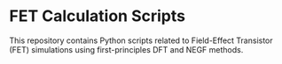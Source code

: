# FET Calculation Scripts

This repository contains Python scripts related to Field-Effect Transistor (FET) simulations using first-principles DFT and NEGF methods.
